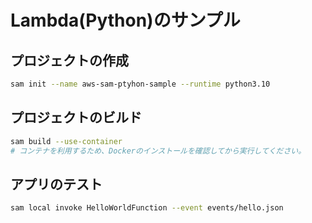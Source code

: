 # Lambda(Python)のサンプル

## プロジェクトの作成

```bash
sam init --name aws-sam-ptyhon-sample --runtime python3.10
```

## プロジェクトのビルド

```bash
sam build --use-container
# コンテナを利用するため、Dockerのインストールを確認してから実行してください。
```

## アプリのテスト

```bash
sam local invoke HelloWorldFunction --event events/hello.json
```
